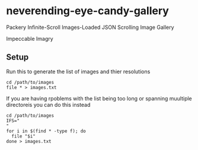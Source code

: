 # neverending-eye-candy-gallery
Packery Infinite-Scroll Images-Loaded JSON Scrolling Image Gallery

Impeccable Imagry

## Setup

Run this to generate the list of images and thier resolutions

```
cd /path/to/images
file * > images.txt
```

If you are having rpoblems with the list being too long or spanning muultiple directoreis you can do this instead

```
cd /path/to/images
IFS="
"
for i in $(find * -type f); do
  file "$i"
done > images.txt
```


